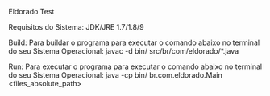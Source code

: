 
Eldorado Test

Requisitos do Sistema: JDK/JRE 1.7/1.8/9

Build: Para buildar o programa para executar o comando abaixo no terminal do seu Sistema Operacional:
  javac -d bin/ src/br/com/eldorado/*.java

Run: Para executar o programa para executar o comando abaixo no terminal do seu Sistema Operacional:
  java -cp bin/ br.com.eldorado.Main <files_absolute_path>

